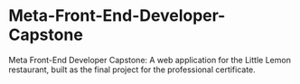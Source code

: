 # Meta-Front-End-Developer-Capstone
Meta Front-End Developer Capstone: A web application for the Little Lemon restaurant, built as the final project for the professional certificate.

